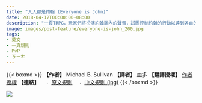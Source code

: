 ```yaml
---
title: "人人都是約翰 (Everyone is John)"
date: 2018-04-12T00:00:00+08:00
description: "一頁TRPG，玩家們將扮演約翰腦內的聲音，試圖控制約翰的行動以達到各自的目標！"
image: images/post-feature/everyone-is-john_200.jpg
tags: 
- 英文
- 一頁規則
- PvP
- ㄎㄧㄤ
---
```

{{< boxmd >}}
**【作者】** Michael B. Sullivan
**【譯者】** 血多
**【翻譯授權】** [作者授權](https://www.reddit.com/r/rpg/comments/8bh5tu/looking_for_the_author_of_everyone_is_john)
**【連結】**
　．[原文規則](https://1d4chan.org/images/thumb/7/70/EVERYONE_IS_JOHN.png/441px-EVERYONE_IS_JOHN.png)
　．[中文規則 (jpg)](https://imgur.com/GjUGjGL)
{{< /boxmd >}}

<img src='https://i.imgur.com/GjUGjGL.jpg'>
